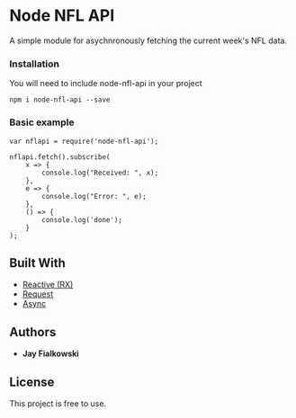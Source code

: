 # Node NFL API

A simple module for asychnronously fetching the current week's NFL data.

### Installation

You will need to include node-nfl-api in your project

```
npm i node-nfl-api --save
```

### Basic example

```
var nflapi = require('node-nfl-api');

nflapi.fetch().subscribe(
	x => {
		console.log("Received: ", x);
	},
	e => {
		console.log("Error: ", e);
	},
	() => {
		console.log('done');
	}
);
```

## Built With

* [Reactive (RX)](https://www.npmjs.com/package/rx)
* [Request](https://www.npmjs.com/package/request)
* [Async](https://www.npmjs.com/package/async)

## Authors

* **Jay Fialkowski**

## License

This project is free to use.
